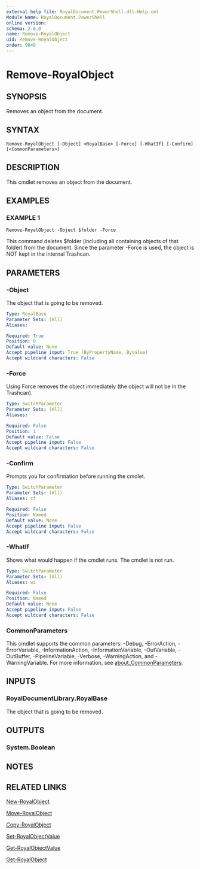 ```yaml
---
external help file: RoyalDocument.PowerShell.dll-Help.xml
Module Name: RoyalDocument.PowerShell
online version:
schema: 2.0.0
name: Remove-RoyalObject
uid: Remove-RoyalObject
order: 9840
---
```


# Remove-RoyalObject

## SYNOPSIS
Removes an object from the document.

## SYNTAX

```
Remove-RoyalObject [-Object] <RoyalBase> [-Force] [-WhatIf] [-Confirm] [<CommonParameters>]
```

## DESCRIPTION
This cmdlet removes an object from the document.

## EXAMPLES

### EXAMPLE 1
```
Remove-RoyalObject -Object $folder -Force
```

This command deletes $folder (including all containing objects of that folder) from the document.
Since the parameter -Force is used, the object is NOT kept in the internal Trashcan.

## PARAMETERS

### -Object
The object that is going to be removed.

```yaml
Type: RoyalBase
Parameter Sets: (All)
Aliases:

Required: True
Position: 0
Default value: None
Accept pipeline input: True (ByPropertyName, ByValue)
Accept wildcard characters: False
```

### -Force
Using Force removes the object immediately (the object will not be in the Trashcan).

```yaml
Type: SwitchParameter
Parameter Sets: (All)
Aliases:

Required: False
Position: 1
Default value: False
Accept pipeline input: False
Accept wildcard characters: False
```

### -Confirm
Prompts you for confirmation before running the cmdlet.

```yaml
Type: SwitchParameter
Parameter Sets: (All)
Aliases: cf

Required: False
Position: Named
Default value: None
Accept pipeline input: False
Accept wildcard characters: False
```

### -WhatIf
Shows what would happen if the cmdlet runs.
The cmdlet is not run.

```yaml
Type: SwitchParameter
Parameter Sets: (All)
Aliases: wi

Required: False
Position: Named
Default value: None
Accept pipeline input: False
Accept wildcard characters: False
```

### CommonParameters
This cmdlet supports the common parameters: -Debug, -ErrorAction, -ErrorVariable, -InformationAction, -InformationVariable, -OutVariable, -OutBuffer, -PipelineVariable, -Verbose, -WarningAction, and -WarningVariable. For more information, see [about_CommonParameters](http://go.microsoft.com/fwlink/?LinkID=113216).

## INPUTS

### RoyalDocumentLibrary.RoyalBase
The object that is going to be removed.

## OUTPUTS

### System.Boolean
## NOTES

## RELATED LINKS

[New-RoyalObject]()

[Move-RoyalObject]()

[Copy-RoyalObject]()

[Set-RoyalObjectValue]()

[Get-RoyalObjectValue]()

[Get-RoyalObject]()

